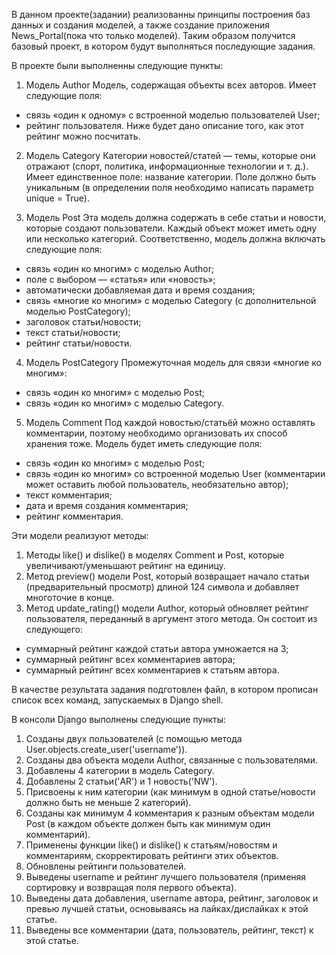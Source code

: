 В данном проекте(задании) реализованны принципы построения баз данных и создания моделей, а также создание приложения News_Portal(пока что только моделей). 
Таким образом получится базовый проект, в котором будут выполняться последующие задания.

В проекте были выполненны следующие пункты:
1. Модель Author 
Модель, содержащая объекты всех авторов. 
Имеет следующие поля:
- cвязь «один к одному» с встроенной моделью пользователей User;
- рейтинг пользователя. Ниже будет дано описание того, как этот рейтинг можно посчитать.

2. Модель Category 
Категории новостей/статей — темы, которые они отражают (спорт, политика, информационные технологии и т. д.). Имеет единственное поле: название категории. 
Поле должно быть уникальным (в определении поля необходимо написать параметр unique = True).

3. Модель Post 
Эта модель должна содержать в себе статьи и новости, которые создают пользователи. Каждый объект может иметь одну или несколько категорий. 
Соответственно, модель должна включать следующие поля:
- связь «один ко многим» с моделью Author;
- поле с выбором — «статья» или «новость»;
- автоматически добавляемая дата и время создания;
- связь «многие ко многим» с моделью Category (с дополнительной моделью PostCategory);
- заголовок статьи/новости;
- текст статьи/новости;
- рейтинг статьи/новости.

4. Модель PostCategory 
Промежуточная модель для связи «многие ко многим»:
- связь «один ко многим» с моделью Post;
- связь «один ко многим» с моделью Category.

5. Модель Comment 
Под каждой новостью/статьёй можно оставлять комментарии, поэтому необходимо организовать их способ хранения тоже. Модель будет иметь следующие поля:
- связь «один ко многим» с моделью Post;
- связь «один ко многим» со встроенной моделью User (комментарии может оставить любой пользователь, необязательно автор);
- текст комментария;
- дата и время создания комментария;
- рейтинг комментария.

Эти модели реализуют методы:
1. Методы like() и dislike() в моделях Comment и Post, которые увеличивают/уменьшают рейтинг на единицу.
2. Метод preview() модели Post, который возвращает начало статьи (предварительный просмотр) длиной 124 символа и добавляет многоточие в конце.
3. Метод update_rating() модели Author, который обновляет рейтинг пользователя, переданный в аргумент этого метода. Он состоит из следующего:
- суммарный рейтинг каждой статьи автора умножается на 3;
- суммарный рейтинг всех комментариев автора;
- суммарный рейтинг всех комментариев к статьям автора.

В качестве результата задания подготовлен файл, в котором прописан список всех команд, запускаемых в Django shell. 

В консоли Django выполнены следующие пункты:
1. Созданы двух пользователей (с помощью метода User.objects.create_user('username')).
2. Созданы два объекта модели Author, связанные с пользователями.
3. Добавлены 4 категории в модель Category.
4. Добавлены 2 статьи('AR') и 1 новость('NW').
5. Присвоены к ним категории (как минимум в одной статье/новости должно быть не меньше 2 категорий).
6. Созданы как минимум 4 комментария к разным объектам модели Post (в каждом объекте должен быть как минимум один комментарий).
7. Применены функции like() и dislike() к статьям/новостям и комментариям, скорректировать рейтинги этих объектов.
8. Обновлены рейтинги пользователей.
9. Выведены username и рейтинг лучшего пользователя (применяя сортировку и возвращая поля первого объекта).
10. Выведены дата добавления, username автора, рейтинг, заголовок и превью лучшей статьи, основываясь на лайках/дислайках к этой статье.
11. Выведены все комментарии (дата, пользователь, рейтинг, текст) к этой статье.
